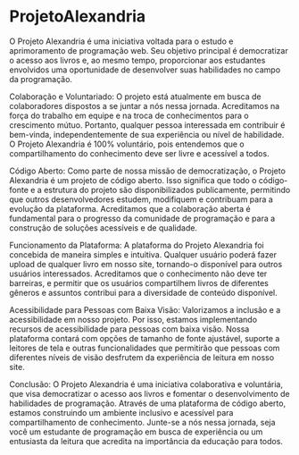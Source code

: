 # ProjetoAlexandria

O Projeto Alexandria é uma iniciativa voltada para o estudo e aprimoramento de programação web. 
Seu objetivo principal é democratizar o acesso aos livros e, ao mesmo tempo, proporcionar aos estudantes envolvidos 
uma oportunidade de desenvolver suas habilidades no campo da programação.

Colaboração e Voluntariado:
O projeto está atualmente em busca de colaboradores dispostos a se juntar a nós nessa jornada. Acreditamos na força 
do trabalho em equipe e na troca de conhecimentos para o crescimento mútuo. Portanto, qualquer pessoa interessada em 
contribuir é bem-vinda, independentemente de sua experiência ou nível de habilidade. O Projeto Alexandria é 100% voluntário, 
pois entendemos que o compartilhamento do conhecimento deve ser livre e acessível a todos.

Código Aberto:
Como parte de nossa missão de democratização, o Projeto Alexandria é um projeto de código aberto. Isso significa que todo o 
código-fonte e a estrutura do projeto são disponibilizados publicamente, permitindo que outros desenvolvedores estudem, 
modifiquem e contribuam para a evolução da plataforma. Acreditamos que a colaboração aberta é fundamental para o progresso da 
comunidade de programação e para a construção de soluções acessíveis e de qualidade.

Funcionamento da Plataforma:
A plataforma do Projeto Alexandria foi concebida de maneira simples e intuitiva. Qualquer usuário poderá fazer upload de 
qualquer livro em nosso site, tornando-o disponível para outros usuários interessados. Acreditamos que o conhecimento não deve 
ter barreiras, e permitir que os usuários compartilhem livros de diferentes gêneros e assuntos contribui para a diversidade de conteúdo disponível.

Acessibilidade para Pessoas com Baixa Visão:
Valorizamos a inclusão e a acessibilidade em nosso projeto. Por isso, estamos implementando recursos de acessibilidade para 
pessoas com baixa visão. Nossa plataforma contará com opções de tamanho de fonte ajustável, suporte a leitores de tela e outras 
funcionalidades que permitirão que pessoas com diferentes níveis de visão desfrutem da experiência de leitura em nosso site.

Conclusão:
O Projeto Alexandria é uma iniciativa colaborativa e voluntária, que visa democratizar o acesso aos livros e fomentar o 
desenvolvimento de habilidades de programação. Através de uma plataforma de código aberto, estamos construindo um ambiente 
inclusivo e acessível para compartilhamento de conhecimento. Junte-se a nós nessa jornada, seja você um estudante de programação 
em busca de experiência ou um entusiasta da leitura que acredita na importância da educação para todos.
